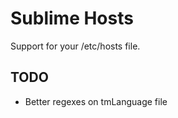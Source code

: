 Sublime Hosts
=============

Support for your /etc/hosts file.

## TODO

* Better regexes on tmLanguage file
